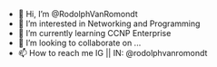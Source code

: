 - 👋 Hi, I’m @RodolphVanRomondt
- 👀 I’m interested in Networking and Programming
- 🌱 I’m currently learning CCNP Enterprise
- 💞️ I’m looking to collaborate on ...
- 📫 How to reach me IG || IN: @rodolphvanromondt 

<!---
RodolphVanRomondt/RodolphVanRomondt is a ✨ special ✨ repository because its `README.md` (this file) appears on your GitHub profile.
You can click the Preview link to take a look at your changes.
--->
